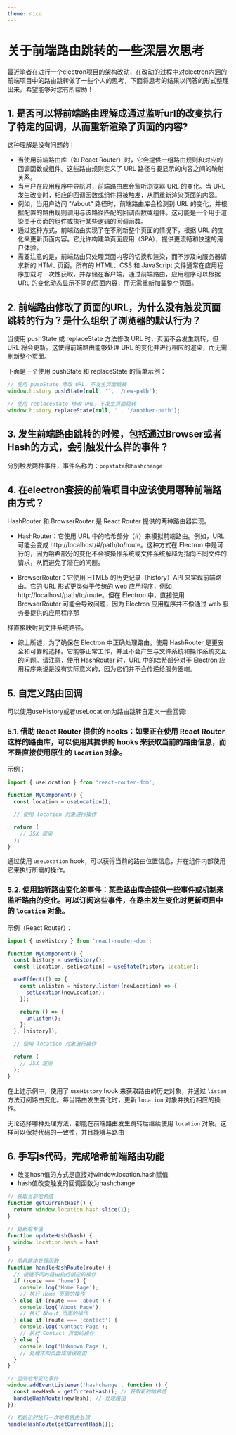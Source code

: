 ```yaml
---
theme: nico
---
```

# 关于前端路由跳转的一些深层次思考
最近笔者在进行一个electron项目的架构改动，在改动的过程中对electron内涵的前端项目中的路由跳转做了一些个人的思考，下面将思考的结果以问答的形式整理出来，希望能够对您有所帮助！

## 1. 是否可以将前端路由理解成通过监听url的改变执行了特定的回调，从而重新渲染了页面的内容?
这种理解是没有问题的！

- 当使用前端路由库（如 React Router）时，它会提供一组路由规则和对应的回调函数或组件。这些路由规则定义了 URL 路径与要显示的内容之间的映射关系。
- 当用户在应用程序中导航时，前端路由库会监听浏览器 URL 的变化。当 URL 发生改变时，相应的回调函数或组件将被触发，从而重新渲染页面的内容。
- 例如，当用户访问 "/about" 路径时，前端路由库会检测到 URL 的变化，并根据配置的路由规则调用与该路径匹配的回调函数或组件。这可能是一个用于渲染关于页面的组件或执行某些逻辑的回调函数。
- 通过这种方式，前端路由实现了在不刷新整个页面的情况下，根据 URL 的变化来更新页面内容。它允许构建单页面应用（SPA），提供更流畅和快速的用户体验。
- 需要注意的是，前端路由只处理页面内容的切换和渲染，而不涉及向服务器请求新的 HTML 页面。所有的 HTML、CSS 和 JavaScript 文件通常在应用程序加载时一次性获取，并存储在客户端。通过前端路由，应用程序可以根据 URL 的变化动态显示不同的页面内容，而无需重新加载整个页面。

## 2. 前端路由修改了页面的URL，为什么没有触发页面跳转的行为？是什么组织了浏览器的默认行为？
当使用 pushState 或 replaceState 方法修改 URL 时，页面不会发生跳转，但 URL 将会更新。这使得前端路由能够处理 URL 的变化并进行相应的渲染，而无需刷新整个页面。

下面是一个使用 pushState 和 replaceState 的简单示例：
```js
// 使用 pushState 修改 URL，不发生页面跳转
window.history.pushState(null, '', '/new-path');

// 使用 replaceState 修改 URL，不发生页面跳转
window.history.replaceState(null, '', '/another-path');
```

## 3. 发生前端路由跳转的时候，包括通过Browser或者Hash的方式，会引触发什么样的事件？
分别触发两种事件，事件名称为：`popstate`和`hashchange`

## 4. 在electron套接的前端项目中应该使用哪种前端路由方式？
HashRouter 和 BrowserRouter 是 React Router 提供的两种路由器实现。

- HashRouter：它使用 URL 中的哈希部分（#）来模拟前端路由。例如，URL 可能会变成 http://localhost/#/path/to/route。这种方式在 Electron 中是可行的，因为哈希部分的变化不会被操作系统或文件系统解释为指向不同文件的请求，从而避免了潜在的问题。

- BrowserRouter：它使用 HTML5 的历史记录（history）API 来实现前端路由。它的 URL 形式更类似于传统的 web 应用程序，例如 http://localhost/path/to/route。但在 Electron 中，直接使用 BrowserRouter 可能会导致问题，因为 Electron 应用程序并不像通过 web 服务器提供的应用程序那


样直接映射到文件系统路径。

- 综上所述，为了确保在 Electron 中正确处理路由，使用 HashRouter 是更安全和可靠的选择。它能够正常工作，并且不会产生与文件系统和操作系统交互的问题。请注意，使用 HashRouter 时，URL 中的哈希部分对于 Electron 应用程序来说是没有实际意义的，因为它们并不会传递给服务器端。

## 5. 自定义路由回调
可以使用useHistory或者useLocation为路由跳转自定义一些回调:

### 5.1. **借助 React Router 提供的 hooks**：如果正在使用 React Router 这样的路由库，可以使用其提供的 hooks 来获取当前的路由信息，而不是直接使用原生的 `location` 对象。

   示例：
   ```javascript
   import { useLocation } from 'react-router-dom';
   
   function MyComponent() {
     const location = useLocation();
   
     // 使用 location 对象进行操作
   
     return (
       // JSX 渲染
     );
   }
   ```

通过使用 `useLocation` hook，可以获得当前的路由位置信息，并在组件内部使用它来执行所需的操作。

### 5.2. **使用监听路由变化的事件**：某些路由库会提供一些事件或机制来监听路由的变化。可以订阅这些事件，在路由发生变化时更新项目中的 `location` 对象。

   示例（React Router）：
   ```javascript
   import { useHistory } from 'react-router-dom';
   
   function MyComponent() {
     const history = useHistory();
     const [location, setLocation] = useState(history.location);
   
     useEffect(() => {
       const unlisten = history.listen((newLocation) => {
         setLocation(newLocation);
       });
   
       return () => {
         unlisten();
       };
     }, [history]);
   
     // 使用 location 对象进行操作
   
     return (
       // JSX 渲染
     );
   }
   ```

   在上述示例中，使用了 `useHistory` hook 来获取路由的历史对象，并通过 `listen` 方法订阅路由变化。每当路由发生变化时，更新 `location` 对象并执行相应的操作。

无论选择哪种处理方法，都能在前端路由发生跳转后继续使用 `location` 对象。这样可以保持代码的一致性，并且能够与路由

## 6. 手写js代码，完成哈希前端路由功能
- 改变hash值的方式是直接对window.location.hash赋值
- hash值改变触发的回调函数为hashchange

```js
// 获取当前哈希值
function getCurrentHash() {
  return window.location.hash.slice(1);
}

// 更新哈希值
function updateHash(hash) {
  window.location.hash = hash;
}

// 哈希路由处理函数
function handleHashRoute(route) {
  // 根据不同的路由执行相应的操作
  if (route === 'home') {
    console.log('Home Page');
    // 执行 Home 页面的操作
  } else if (route === 'about') {
    console.log('About Page');
    // 执行 About 页面的操作
  } else if (route === 'contact') {
    console.log('Contact Page');
    // 执行 Contact 页面的操作
  } else {
    console.log('Unknown Page');
    // 处理未知页面或错误路由
  }
}

// 监听哈希变化事件
window.addEventListener('hashchange', function () {
  const newHash = getCurrentHash(); // 获取新的哈希值
  handleHashRoute(newHash); // 处理路由
});

// 初始化时执行一次哈希路由处理
handleHashRoute(getCurrentHash());

```

